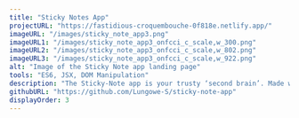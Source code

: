 ```yaml
---
title: "Sticky Notes App"
projectURL: "https://fastidious-croquembouche-0f818e.netlify.app/"
imageURL: "/images/sticky_note_app3.png"
imageURL1: "/images/sticky_note_app3_onfcci_c_scale,w_300.png"
imageURL2: "/images/sticky_note_app3_onfcci_c_scale,w_802.png"
imageURL3: "/images/sticky_note_app3_onfcci_c_scale,w_922.png"
alt: "Image of the Sticky Note app landing page"
tools: "ES6, JSX, DOM Manipulation"
description: "The Sticky-Note app is your trusty ‘second brain’. Made with React, the app allows you to take notes and stay organized. Seamlessly add, edit, delete and save notes, ensuring essential information is always at your fingertips."
githubURL: "https://github.com/Lungowe-S/sticky-note-app"
displayOrder: 3
---
```

